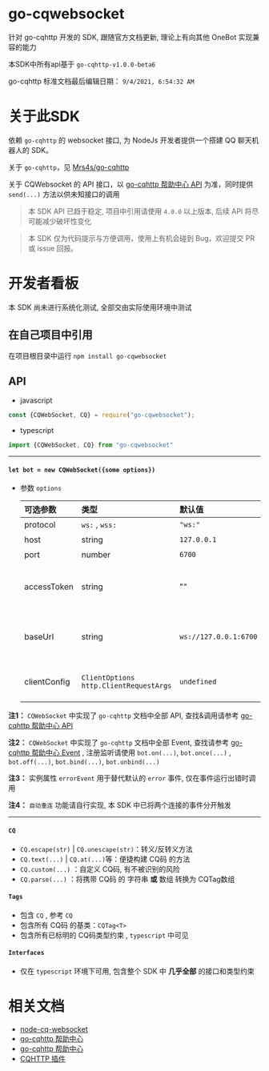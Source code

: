 # go-cqwebsocket

针对 go-cqhttp 开发的 SDK, 跟随官方文档更新, 理论上有向其他 OneBot 实现兼容的能力

本SDK中所有api基于 `go-cqhttp-v1.0.0-beta6`

go-cqhttp 标准文档最后编辑日期： `9/4/2021, 6:54:32 AM`

# 关于此SDK

依赖 `go-cqhttp` 的 websocket 接口, 为 NodeJs 开发者提供一个搭建 QQ 聊天机器人的 SDK。

关于 `go-cqhttp`，见 [Mrs4s/go-cqhttp](https://github.com/Mrs4s/go-cqhttp)

关于 CQWebsocket 的 API 接口，以 [go-cqhttp 帮助中心 API](https://ishkong.github.io/go-cqhttp-docs/api/) 为准，同时提供 `send(...)`
方法以供未知接口的调用

> 本 SDK API 已趋于稳定, 项目中引用请使用 `4.0.0` 以上版本, 后续 API 将尽可能减少破坏性变化

> 本 SDK 仅为代码提示与方便调用，使用上有机会碰到 Bug，欢迎提交 PR 或 issue 回报。

# 开发者看板

本 SDK 尚未进行系统化测试, 全部交由实际使用环境中测试

## 在自己项目中引用

在项目根目录中运行 `npm install go-cqwebsocket`

## API

- javascript

```javascript
const {CQWebSocket, CQ} = require("go-cqwebsocket");
```

- typescript

```typescript
import {CQWebSocket, CQ} from "go-cqwebsocket"
```

------------------------------------

#### `let bot = new CQWebSocket({some options})`

- 参数 `options`

  | 可选参数     | 类型                                     | 默认值                | 描述                                                         |
  | :----------- | :--------------------------------------- | :-------------------- | :----------------------------------------------------------- |
  | protocol     | `ws:` , `wss:`                           | `"ws:"`               | 协议                                                         |
  | host         | string                                   | `127.0.0.1`           | 地址                                                         |
  | port         | number                                   | `6700`                | 端口                                                         |
  | accessToken  | string                                   | ""                    | 校验口令, 参考[config.hjson](https://ishkong.github.io/go-cqhttp-docs/guide/adminApi.html#公共参数) 中配置 |
  | baseUrl      | string                                   | `ws://127.0.0.1:6700` | 完整链接, 当配置中有此项时, 优先使用                         |
  | clientConfig | `ClientOptions` `http.ClientRequestArgs` | `undefined`           | ws 配置, 参考 IDE 内部提示                                   |

**注1：** `CQWebSocket` 中实现了 `go-cqhttp` 文档中全部 API,
查找&调用请参考 [go-cqhttp 帮助中心 API](https://ishkong.github.io/go-cqhttp-docs/api/)

**注2：** `CQWebSocket` 中实现了 `go-cqhttp` 文档中全部 Event,
查找请参考 [go-cqhttp 帮助中心 Event](https://ishkong.github.io/go-cqhttp-docs/event/) , 注册监听请使用 `bot.on(...)`, `bot.once(...)`
, `bot.off(...)`, `bot.bind(...)`, `bot.unbind(...)`

**注3：** 实例属性 `errorEvent` 用于替代默认的 `error` 事件, 仅在事件运行出错时调用

**注4：** `自动重连` 功能请自行实现, 本 SDK 中已将两个连接的事件分开触发

------------------------------------

#### `CQ`

- `CQ.escape(str)` | `CQ.unescape(str)`：转义/反转义方法
- `CQ.text(...)` | `CQ.at(...)`等：便捷构建 CQ码 的方法
- `CQ.custom(...)` ：自定义 CQ码, 有不被识别的风险
- `CQ.parse(...)` ：将携带 CQ码 的 字符串 **或** 数组 转换为 CQTag数组

#### `Tags`

- 包含 `CQ` , 参考 `CQ`
- 包含所有 CQ码 的基类：`CQTag<T>`
- 包含所有已标明的 CQ码类型约束 , `typescript` 中可见

#### `Interfaces`

- 仅在 `typescript` 环境下可用, 包含整个 SDK 中 **几乎全部** 的接口和类型约束

# 相关文档

- [node-cq-websocket](https://github.com/momocow/node-cq-websocket/blob/master/README.md)
- [go-cqhttp 帮助中心](https://ishkong.github.io/go-cqhttp-docs/)
- [go-cqhttp 帮助中心](https://docs.go-cqhttp.org/cqcode/)
- [CQHTTP 插件](https://richardchien.gitee.io/coolq-http-api/docs/4.15/#/)
